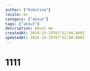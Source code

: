 ```yaml
---
author: ["Robotism"]
locale: en
category: ["about"]
tags: ["about"]
description: About me
createdAt: 2024-10-19T07:52:00.000Z
updatedAt: 2024-10-19T07:52:00.000Z
---
```


# 1111
